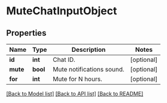 # MuteChatInputObject

## Properties
Name | Type | Description | Notes
------------ | ------------- | ------------- | -------------
**id** | **int** | Chat ID. | [optional] 
**mute** | **bool** | Mute notifications sound. | [optional] 
**for** | **int** | Mute for N hours. | [optional] 

[[Back to Model list]](../README.md#documentation-for-models) [[Back to API list]](../README.md#documentation-for-api-endpoints) [[Back to README]](../README.md)


